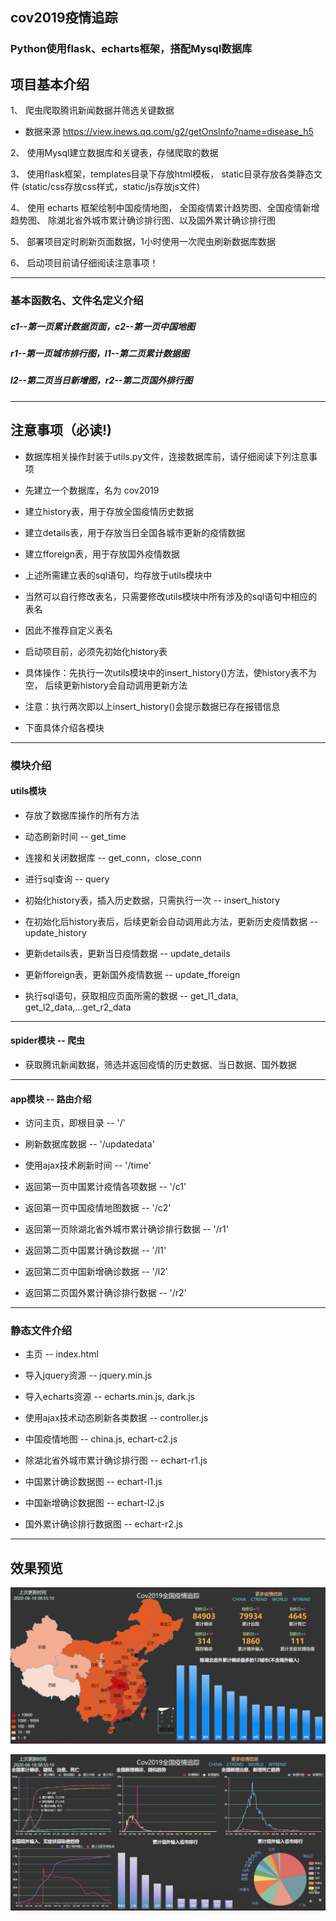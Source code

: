 ## cov2019疫情追踪

### Python使用flask、echarts框架，搭配Mysql数据库

## 项目基本介绍

1、 爬虫爬取腾讯新闻数据并筛选关键数据

* 数据来源 https://view.inews.qq.com/g2/getOnsInfo?name=disease_h5

2、 使用Mysql建立数据库和关键表，存储爬取的数据

3、 使用flask框架，templates目录下存放html模板，
static目录存放各类静态文件
(static/css存放css样式，static/js存放js文件)

4、 使用 echarts 框架绘制中国疫情地图，
全国疫情累计趋势图、全国疫情新增趋势图、
除湖北省外城市累计确诊排行图、以及国外累计确诊排行图

5、 部署项目定时刷新页面数据，1小时使用一次爬虫刷新数据库数据

6、 启动项目前请仔细阅读注意事项！

***
### 基本函数名、文件名定义介绍
##### c1--第一页累计数据页面，c2--第一页中国地图
##### r1--第一页城市排行图，l1--第二页累计数据图
##### l2--第二页当日新增图，r2--第二页国外排行图
***

## 注意事项（必读!)

* 数据库相关操作封装于utils.py文件，连接数据库前，请仔细阅读下列注意事项

* 先建立一个数据库，名为 cov2019

* 建立history表，用于存放全国疫情历史数据

* 建立details表，用于存放当日全国各城市更新的疫情数据

* 建立fforeign表，用于存放国外疫情数据

* 上述所需建立表的sql语句，均存放于utils模块中

* 当然可以自行修改表名，只需要修改utils模块中所有涉及的sql语句中相应的表名

* 因此不推荐自定义表名

* 启动项目前，必须先初始化history表

* 具体操作：先执行一次utils模块中的insert_history()方法，使history表不为空，
后续更新history会自动调用更新方法

* 注意：执行两次即以上insert_history()会提示数据已存在报错信息

* 下面具体介绍各模块

*** 

### 模块介绍

#### utils模块

* 存放了数据库操作的所有方法

* 动态刷新时间 -- get_time

* 连接和关闭数据库 -- get_conn，close_conn

* 进行sql查询 -- query

* 初始化history表，插入历史数据，只需执行一次 -- insert_history

* 在初始化后history表后，后续更新会自动调用此方法，更新历史疫情数据  -- update_history

* 更新details表，更新当日疫情数据  -- update_details

* 更新fforeign表，更新国外疫情数据  -- update_fforeign

* 执行sql语句，获取相应页面所需的数据 -- get_l1_data, get_l2_data,...get_r2_data

***

#### spider模块 -- 爬虫

* 获取腾讯新闻数据，筛选并返回疫情的历史数据、当日数据、国外数据

***

#### app模块 -- 路由介绍

* 访问主页，即根目录 -- '/'

* 刷新数据库数据 -- '/updatedata'

* 使用ajax技术刷新时间 -- '/time'

* 返回第一页中国累计疫情各项数据 -- '/c1'

* 返回第一页中国疫情地图数据 -- '/c2'

* 返回第一页除湖北省外城市累计确诊排行数据 -- '/r1'

* 返回第二页中国累计确诊数据 -- '/l1'

* 返回第二页中国新增确诊数据 -- '/l2'

* 返回第二页国外累计确诊排行数据 -- '/r2'

***

### 静态文件介绍

* 主页 -- index.html

* 导入jquery资源 -- jquery.min.js

* 导入echarts资源 -- echarts.min.js, dark.js

* 使用ajax技术动态刷新各类数据 -- controller.js

* 中国疫情地图 -- china.js, echart-c2.js

* 除湖北省外城市累计确诊排行图 -- echart-r1.js

* 中国累计确诊数据图 -- echart-l1.js

* 中国新增确诊数据图 -- echart-l2.js

* 国外累计确诊排行数据图 -- echart-r2.js

***  
## 效果预览

![imgs view1](https://raw.githubusercontent.com/huyinhao/cov2019/master/imgs/view1.png)

![imgs view2](https://raw.githubusercontent.com/huyinhao/cov2019/master/imgs/view2.png)
